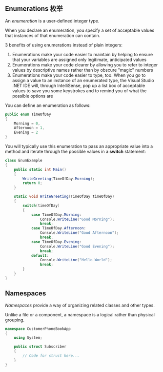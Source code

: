 ## Enumerations 枚举

An _enumeration_ is a user-defined integer type.

When you declare an enumeration, you specify a set of acceptable values that instances of that enumeration can contain.

3 benefits of using enumerations instead of plain integers:

1. Enumerations make your code easier to maintain by helping to ensure that your variables are assigned only legitimate, anticipated values
2. Enumerations make your code clearer by allowing you to refer to integer values by descriptive names rather than by obscure "magic" numbers
3. Enumerations make your code easier to type, too. When you go to assign a value to an instance of an enumerated type, the Visual Studio .NET IDE will, through IntelliSense, pop up a list box of acceptable values to save you some keystrokes and to remind you of what the possible options are

You can define an enumeration as follows:

```c#
public enum TimeOfDay
{
    Morning = 0,
    Afternoon = 1,
    Evening = 2
}
```

You will typically use this enumeration to pass an appropriate value into a method and iterate through the possible values in a __switch__ statement:

```c#
class EnumExample
{
    public static int Main()
    {
        WriteGreeting(TimeOfDay.Morning);
        return 0;
    }

    static void WriteGreeting(TimeOfDay timeOfDay)
    {
        switch(timeOfDay)
        {
            case TimeOfDay.Morning:
                Console.WriteLine("Good Morning");
                break;
            case TimeOfDay.Afternoon:
                Console.WriteLine("Good Afternoon");
                break;
            case TimeOfDay.Evening:
                Console.WriteLine("Good Evening");
                break;
            default:
                Console.WriteLine("Hello World");
                break;
        }
    }
}
```

## Namespaces

_Namespaces_ provide a way of organizing related classes and other types.

Unlike a file or a component, a namespace is a logical rather than physical grouping.

```c#
namespace CustomerPhoneBookApp
{
    using System;

    public struct Subscriber
    {
        // Code for struct here...
    }
}
```

